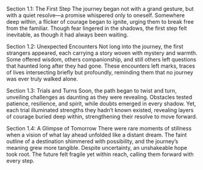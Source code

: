 Section 1.1: The First Step
The journey began not with a grand gesture, but with a quiet resolve—a promise whispered only to oneself. Somewhere deep within, a flicker of courage began to ignite, urging them to break free from the familiar. Though fear lingered in the shadows, the first step felt inevitable, as though it had always been waiting.

Section 1.2: Unexpected Encounters
Not long into the journey, the first strangers appeared, each carrying a story woven with mystery and warmth. Some offered wisdom, others companionship, and still others left questions that haunted long after they had gone. These encounters left marks, traces of lives intersecting briefly but profoundly, reminding them that no journey was ever truly walked alone.

Section 1.3: Trials and Turns
Soon, the path began to twist and turn, unveiling challenges as daunting as they were revealing. Obstacles tested patience, resilience, and spirit, while doubts emerged in every shadow. Yet, each trial illuminated strengths they hadn’t known existed, revealing layers of courage buried deep within, strengthening their resolve to move forward.

Section 1.4: A Glimpse of Tomorrow
There were rare moments of stillness when a vision of what lay ahead unfolded like a distant dream. The faint outline of a destination shimmered with possibility, and the journey’s meaning grew more tangible. Despite uncertainty, an unshakeable hope took root. The future felt fragile yet within reach, calling them forward with every step.

